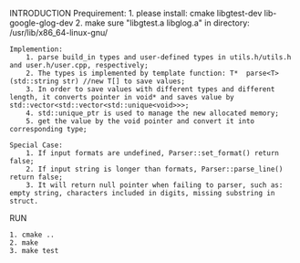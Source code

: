 INTRODUCTION
    Prequirement:
        1. please install: cmake libgtest-dev lib-google-glog-dev
        2. make sure "libgtest.a libglog.a" in directory: /usr/lib/x86_64-linux-gnu/

    Implemention:
        1. parse build_in types and user-defined types in utils.h/utils.h and user.h/user.cpp, respectively;
        2. The types is implemented by template function: T*  parse<T>(std::string str) //new T[] to save values;
        3. In order to save values with different types and different length, it converts pointer in void* and saves value by std::vector<std::vector<std::unique<void>>>;
        4. std::unique_ptr is used to manage the new allocated memory;
        5. get the value by the void pointer and convert it into corresponding type;

    Special Case:
        1. If input formats are undefined, Parser::set_format() return false;
        2. If input string is longer than formats, Parser::parse_line() return false;
        3. It will return null pointer when failing to parser, such as: empty string, characters included in digits, missing substring in struct.

RUN

    1. cmake ..
    2. make
    3. make test
